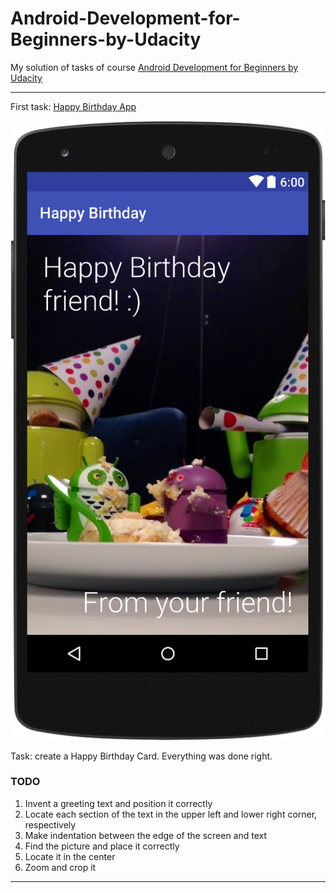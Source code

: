 # Android-Development-for-Beginners-by-Udacity
My solution of tasks of course [Android Development for Beginners by Udacity](https://www.udacity.com/course/android-development-for-beginners--ud837) 

------------------------------------------------------------------------------------------------------------------------------------------

First task: [Happy Birthday App](https://github.com/Liza-S/Android-Development-for-Beginners-by-Udacity/blob/master/PracticeSet1/HappyBirthday/README.md)

![](https://github.com/Liza-S/Android-Development-for-Beginners-by-Udacity/blob/master/PracticeSet1/HappyBirthday/ScreenShots/ScreenShot.png)

Task: create a Happy Birthday Card. Everything was done right.

### TODO

1. Invent a greeting text and position it correctly
  1. Locate each section of the text in the upper left and lower right corner, respectively
  2. Make indentation between the edge of the screen and text
2. Find the picture and place it correctly
  1. Locate it in the center
  2. Zoom and crop it

------------------------------------------------------------------------------------------------------------------------------------------
